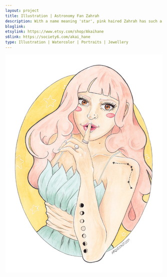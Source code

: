 ```yaml
---
layout: project
title: Illustration | Astronomy Fan Zahrah
description: With a name meaning 'star', pink haired Zahrah has such a love for astronomy that she has had constellations and the phases of the moon tattooed onto her skin. As well as releasing this illustration as a print, I have turned it into a piece of wooden jewellery.
bloglink: 
etsylink: https://www.etsy.com/shop/Akaihane
s6link: https://society6.com/akai_hane
type: Illustration | Watercolor | Portraits | Jewellery
---
```


![A portrait illustration of Zahrah, a pink haired girl with astronomy related tatoos](/assets/folio/portraits/portrait-illustration-zahrah.jpg "A portrait illustration of Zahrah, a pink haired girl with astronomy related tatoos")